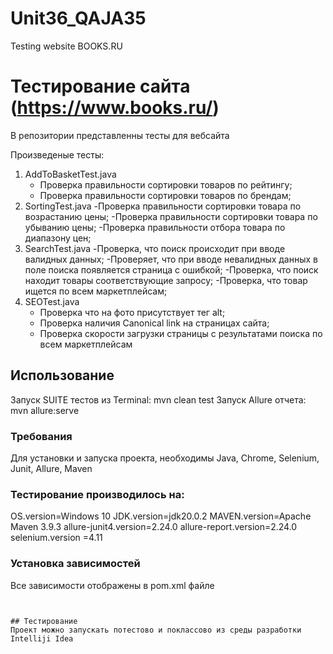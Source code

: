 # Unit36_QAJA35
Testing website BOOKS.RU 
# Тестирование сайта (https://www.books.ru/)
В репозитории представленны тесты для вебсайта 

Произведеные тесты:
1. AddToBasketTest.java
   - Проверка правильности сортировки товаров по рейтингу;
   - Проверка правильности сортировки товаров по брендам;
2. SortingTest.java
   -Проверка правильности сортировки товара по возрастанию цены;
   -Проверка правильности сортировки товара по убыванию цены;
   -Проверка правильности отбора товара по диапазону цен;
3. SearchTest.java
   -Проверка, что поиск происходит при вводе валидных данных;
   -Проверяет, что при вводе невалидных данных в поле поиска появляется страница с ошибкой;
   -Проверка, что поиск находит товары соответствующие запросу;
   -Проверка, что товар ищется по всем маркетплейсам;
4. SEOTest.java
   - Проверка что на фото присутствует тег alt;
   - Проверка наличия Canonical link на страницах сайта;
   - Проверка скорости загрузки страницы с результатами поиска по всем маркетплейсам
   


## Использование
Запуск SUITE тестов из Terminal:
mvn clean test
Запуск Allure отчета:
mvn allure:serve


### Требования
Для установки и запуска проекта, необходимы Java, Chrome, Selenium, Junit, Allure, Maven 
### Тестирование производилось на:
OS.version=Windows 10
JDK.version=jdk20.0.2
MAVEN.version=Apache Maven 3.9.3
allure-junit4.version=2.24.0
allure-report.version=2.24.0
selenium.version =4.11

### Установка зависимостей
Все зависимости отображены в pom.xml файле
```


## Тестирование
Проект можно запускать потестово и поклассово из среды разработки Intelliji Idea 
